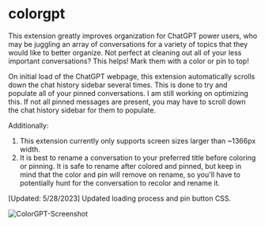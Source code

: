 # colorgpt
This extension greatly improves organization for ChatGPT power users, who may be juggling an array of conversations for a variety of topics that they would like to better organize. Not perfect at cleaning out all of your less important conversations? This helps! Mark them with a color or pin to top!

On initial load of the ChatGPT webpage, this extension automatically scrolls down the chat history sidebar several times. This is done to try and populate all of your pinned conversations. I am still working on optimizing this. If not all pinned messages are present, you may have to scroll down the chat history sidebar for them to populate.

Additionally:
1. This extension currently only supports screen sizes larger than ~1366px width.
2. It is best to rename a conversation to your preferred title before coloring or pinning. It is safe to rename after colored and pinned, but keep in mind that the color and pin will remove on rename, so you'll have to potentially hunt for the conversation to recolor and rename it.

[Updated: 5/28/2023]
Updated loading process and pin button CSS.

![ColorGPT-Screenshot](https://github.com/awolfeio/colorgpt/assets/22933348/b79dd578-ad0f-4d26-8a05-6843c2b9f302)
